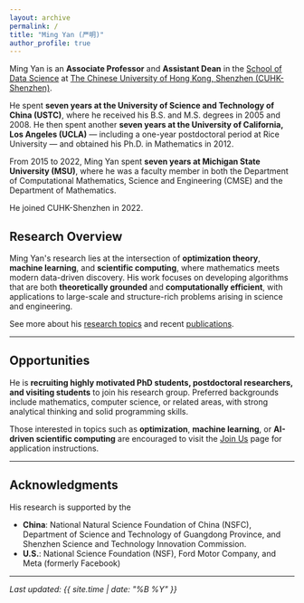 ```yaml
---
layout: archive
permalink: /
title: "Ming Yan (严明)"
author_profile: true
---
```


<!--**Associate Professor**, **Assistant Dean** <br>
[School of Data Science](https://sds.cuhk.edu.cn)  <br>
[The Chinese University of Hong Kong, Shenzhen (CUHK-Shenzhen)](https://www.cuhk.edu.cn/en)  <br>
Daoyuan Building 410 <br>
2001 Longxiang Boulevard, Longgang District, Shenzhen, 518172, China 

Associate Professor (on leave from August 2022)\
[Department of Computational Mathematics, Science and Engineering (CMSE)](https://cmse.msu.edu/)\
[Department of Mathematics](https://math.msu.edu/)\
[Michigan State University](https://msu.edu/)
---   -->

Ming Yan is an **Associate Professor** and **Assistant Dean** in the [School of Data Science](https://sds.cuhk.edu.cn) at [The Chinese University of Hong Kong, Shenzhen (CUHK-Shenzhen)](https://www.cuhk.edu.cn/en). 

He spent **seven years at the University of Science and Technology of China (USTC)**, where he received his B.S. and M.S. degrees in 2005 and 2008. He then spent another **seven years at the University of California, Los Angeles (UCLA)** — including a one-year postdoctoral period at Rice University — and obtained his Ph.D. in Mathematics in 2012. 

From 2015 to 2022, Ming Yan spent **seven years at Michigan State University (MSU)**, where he was a faculty member in both the Department of Computational Mathematics, Science and Engineering (CMSE) and the Department of Mathematics. 

He joined CUHK-Shenzhen in 2022.

## Research Overview
Ming Yan's research lies at the intersection of **optimization theory**, **machine learning**, and **scientific computing**, where mathematics meets modern data-driven discovery. His work focuses on developing algorithms that are both **theoretically grounded** and **computationally efficient**, with applications to large-scale and structure-rich problems arising in science and engineering.

See more about his [research topics](/research/) and recent [publications](/publications/).

---

## Opportunities
He is **recruiting highly motivated PhD students, postdoctoral researchers, and visiting students** to join his research group. Preferred backgrounds include mathematics, computer science, or related areas, with strong analytical thinking and solid programming skills.

Those interested in topics such as **optimization**, **machine learning**, or **AI-driven scientific computing** are encouraged to visit the [Join Us](/join_us/) page for application instructions.

---

## Acknowledgments
His research is supported by the 
* **China**: National Natural Science Foundation of China (NSFC), Department of Science and Technology of Guangdong Province, and Shenzhen Science and Technology Innovation Commission.
* **U.S.**: National Science Foundation (NSF), Ford Motor Company, and Meta (formerly Facebook) 

---

_Last updated: {{ site.time | date: "%B %Y" }}_
